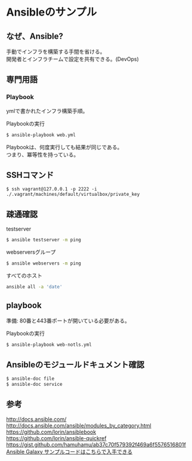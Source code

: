 # Ansibleのサンプル

## なぜ、Ansible?

手動でインフラを構築する手間を省ける。  
開発者とインフラチームで設定を共有できる。(DevOps)  

## 専門用語

### Playbook

ymlで書かれたインフラ構築手順。  

Playbookの実行  
```sh
$ ansible-playbook web.yml
```

Playbookは、何度実行しても結果が同じである。  
つまり、冪等性を持っている。  

## SSHコマンド

```
$ ssh vagrant@127.0.0.1 -p 2222 -i ./.vagrant/machines/default/virtualbox/private_key
```

## 疎通確認

testserver
```sh
$ ansible testserver -m ping
```

webserversグループ
```sh
$ ansible webservers -m ping
```

すべてのホスト
```sh
ansible all -a 'date'
```

## playbook

準備: 80番と443番ポートが開いている必要がある。

Playbookの実行
```sh
$ ansible-playbook web-notls.yml
```

## Ansibleのモジュールドキュメント確認

```sh
$ ansible-doc file
$ ansible-doc service
```

## 参考

http://docs.ansible.com/  
http://docs.ansible.com/ansible/modules_by_category.html  
https://github.com/lorin/ansiblebook  
https://github.com/lorin/ansible-quickref  
https://gist.github.com/hamuhamu/ab37c70f579392f469a6f5576516801f  
[Ansible Galaxy サンプルコードはこちらで入手できる](https://galaxy.ansible.com/)  
